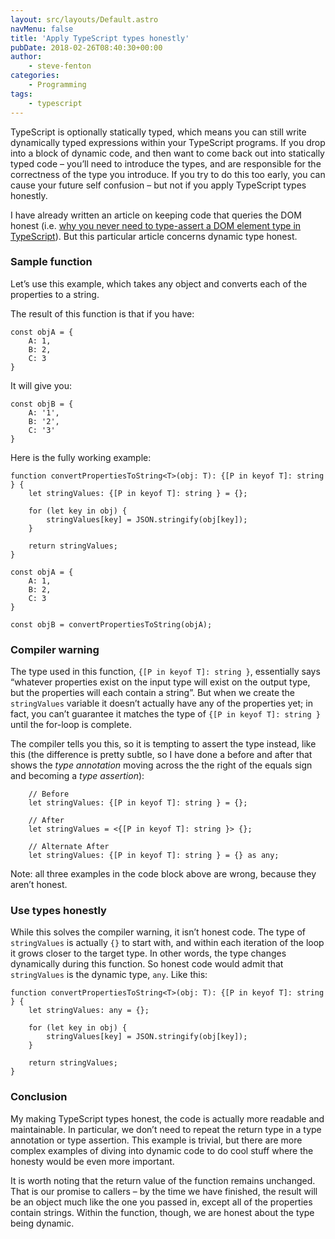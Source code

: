 ```yaml
---
layout: src/layouts/Default.astro
navMenu: false
title: 'Apply TypeScript types honestly'
pubDate: 2018-02-26T08:40:30+00:00
author:
    - steve-fenton
categories:
    - Programming
tags:
    - typescript
---
```


TypeScript is optionally statically typed, which means you can still write dynamically typed expressions within your TypeScript programs. If you drop into a block of dynamic code, and then want to come back out into statically typed code – you’ll need to introduce the types, and are responsible for the correctness of the type you introduce. If you try to do this too early, you can cause your future self confusion – but not if you apply TypeScript types honestly.

I have already written an article on keeping code that queries the DOM honest (i.e. [why you never need to type-assert a DOM element type in TypeScript](/2018/01/embracing-typescript-strict-mode/)). But this particular article concerns dynamic type honest.

### Sample function

Let’s use this example, which takes any object and converts each of the properties to a string.

The result of this function is that if you have:

```
const objA = {
    A: 1,
    B: 2,
    C: 3
}
```
It will give you:

```
const objB = {
    A: '1',
    B: '2',
    C: '3'
}
```
Here is the fully working example:

```
function convertPropertiesToString<T>(obj: T): {[P in keyof T]: string } {
    let stringValues: {[P in keyof T]: string } = {};

    for (let key in obj) {
        stringValues[key] = JSON.stringify(obj[key]);
    }

    return stringValues;
}

const objA = {
    A: 1,
    B: 2,
    C: 3
}

const objB = convertPropertiesToString(objA);
```
### Compiler warning

The type used in this function, `{[P in keyof T]: string }`, essentially says “whatever properties exist on the input type will exist on the output type, but the properties will each contain a string”. But when we create the `stringValues` variable it doesn’t actually have any of the properties yet; in fact, you can’t guarantee it matches the type of `{[P in keyof T]: string }` until the for-loop is complete.

The compiler tells you this, so it is tempting to assert the type instead, like this (the difference is pretty subtle, so I have done a before and after that shows the *type annotation* moving across the the right of the equals sign and becoming a *type assertion*):

```
    // Before
    let stringValues: {[P in keyof T]: string } = {};

    // After
    let stringValues = <{[P in keyof T]: string }> {};

    // Alternate After
    let stringValues: {[P in keyof T]: string } = {} as any;
```
Note: all three examples in the code block above are wrong, because they aren’t honest.

### Use types honestly

While this solves the compiler warning, it isn’t honest code. The type of `stringValues` is actually `{}` to start with, and within each iteration of the loop it grows closer to the target type. In other words, the type changes dynamically during this function. So honest code would admit that `stringValues` is the dynamic type, `any`. Like this:

```
function convertPropertiesToString<T>(obj: T): {[P in keyof T]: string } {
    let stringValues: any = {};

    for (let key in obj) {
        stringValues[key] = JSON.stringify(obj[key]);
    }

    return stringValues;
}
```
### Conclusion

My making TypeScript types honest, the code is actually more readable and maintainable. In particular, we don’t need to repeat the return type in a type annotation or type assertion. This example is trivial, but there are more complex examples of diving into dynamic code to do cool stuff where the honesty would be even more important.

It is worth noting that the return value of the function remains unchanged. That is our promise to callers – by the time we have finished, the result will be an object much like the one you passed in, except all of the properties contain strings. Within the function, though, we are honest about the type being dynamic.